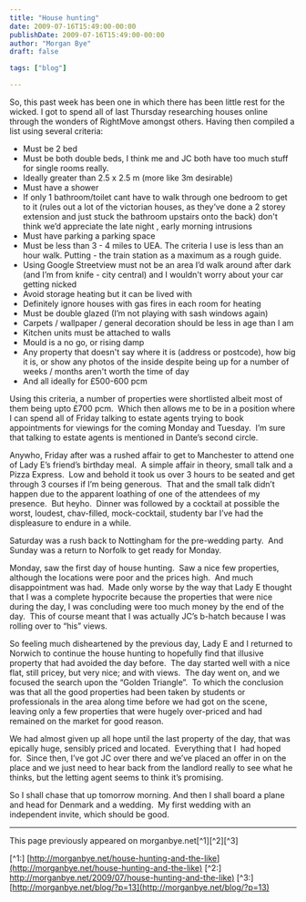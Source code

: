 ```yaml
---
title: "House hunting"
date: 2009-07-16T15:49:00-00:00
publishDate: 2009-07-16T15:49:00-00:00
author: "Morgan Bye"
draft: false

tags: ["blog"]

---
```


So, this past week has been one in which there has been little rest for the wicked.  I got to spend all of last Thursday researching houses online through the wonders of RightMove amongst others.  Having then compiled a list using several criteria:

- Must be 2 bed
- Must be both double beds, I think me and JC both have too much stuff for single rooms really.
- Ideally greater than 2.5 x 2.5 m (more like 3m desirable)
- Must have a shower
- If only 1 bathroom/toilet cant have to walk through one bedroom to get to it (rules out a lot of the victorian houses, as they’ve done a 2 storey extension and just stuck the bathroom upstairs onto the back) don't think we’d appreciate the late night , early morning intrusions
- Must have parking a parking space
- Must be less than 3 - 4 miles to UEA.  The criteria I use is less than an hour walk.  Putting - the train station as a maximum as a rough guide.
- Using Google Streetview must not be an area I’d walk around after dark (and I’m from knife - city central) and I wouldn't worry about your car getting nicked
- Avoid storage heating but it can be lived with
- Definitely ignore houses with gas fires in each room for heating
- Must be double glazed (I’m not playing with sash windows again)
- Carpets / wallpaper / general decoration should be less in age than I am
- Kitchen units must be attached to walls
- Mould is a no go, or rising damp
- Any property that doesn't say where it is (address or postcode), how big it is, or show any photos of the inside despite being up for a number of weeks / months aren't worth the time of day
- And all ideally for £500-600 pcm

Using this criteria, a number of properties were shortlisted albeit most of them being upto £700 pcm.  Which then allows me to be in a position where I can spend all of Friday talking to estate agents trying to book appointments for viewings for the coming Monday and Tuesday.  I’m sure that talking to estate agents is mentioned in Dante’s second circle.

Anywho, Friday after was a rushed affair to get to Manchester to attend one of Lady E’s friend’s birthday meal.  A simple affair in theory, small talk and a Pizza Express.  Low and behold it took us over 3 hours to be seated and get through 3 courses if I’m being generous.  That and the small talk didn’t happen due to the apparent loathing of one of the attendees of my presence.  But heyho.  Dinner was followed by a cocktail at possible the worst, loudest, chav-filled, mock-cocktail, studenty bar I’ve had the displeasure to endure in a while.

Saturday was a rush back to Nottingham for the pre-wedding party.  And Sunday was a return to Norfolk to get ready for Monday.

Monday, saw the first day of house hunting.  Saw a nice few properties, although the locations were poor and the prices high.  And much disappointment was had.  Made only worse by the way that Lady E thought that I was a complete hypocrite because the properties that were nice during the day, I was concluding were too much money by the end of the day.  This of course meant that I was actually JC’s b-hatch because I was rolling over to “his” views.

So feeling much disheartened by the previous day, Lady E and I returned to Norwich to continue the house hunting to hopefully find that illusive property that had avoided the day before.  The day started well with a nice flat, still pricey, but very nice; and with views.  The day went on, and we focused the search upon the “Golden Triangle”.  To which the conclusion was that all the good properties had been taken by students or professionals in the area along time before we had got on the scene, leaving only a few properties that were hugely over-priced and had remained on the market for good reason.

We had almost given up all hope until the last property of the day, that was epically huge, sensibly priced and located.  Everything that I  had hoped for.  Since then, I’ve got JC over there and we’ve placed an offer in on the place and we just need to hear back from the landlord really to see what he thinks, but the letting agent seems to think it’s promising.

So I shall chase that up tomorrow morning. And then I shall board a plane and head for Denmark and a wedding.  My first wedding with an independent invite, which should be good.


----
This page previously appeared on morganbye.net[^1][^2][^3]

[^1:] [http://morganbye.net/house-hunting-and-the-like](http://morganbye.net/house-hunting-and-the-like)
[^2:] [http://morganbye.net/2009/07/house-hunting-and-the-like)](http://morganbye.net/2009/07/house-hunting-and-the-like)
[^3:] [http://morganbye.net/blog/?p=13](http://morganbye.net/blog/?p=13)

